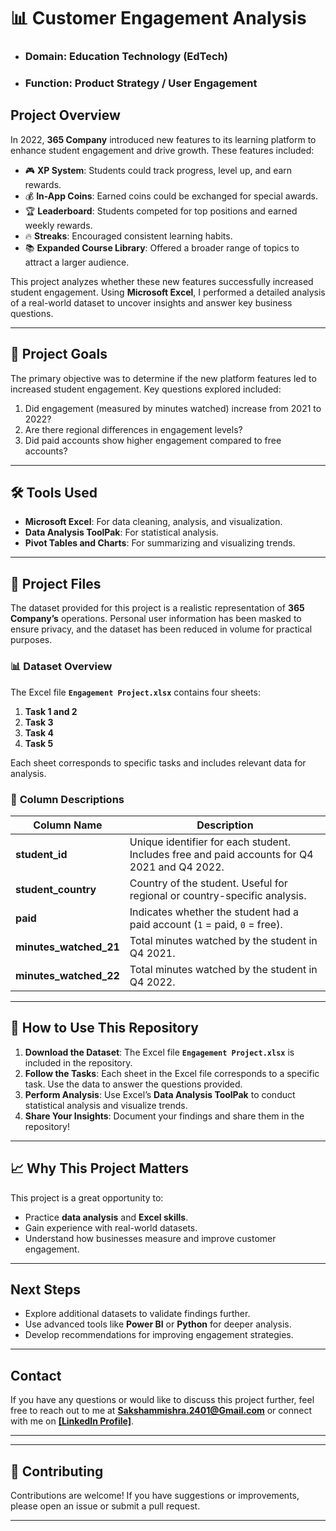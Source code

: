 

# 📊 Customer Engagement Analysis 

- ### Domain: Education Technology (EdTech) 

- ### Function: Product Strategy / User Engagement

## **Project Overview**

In 2022, **365 Company** introduced new features to its learning platform to enhance student engagement and drive growth. These features included:

- 🎮 **XP System**: Students could track progress, level up, and earn rewards.
- 💰 **In-App Coins**: Earned coins could be exchanged for special awards.
- 🏆 **Leaderboard**: Students competed for top positions and earned weekly rewards.
- 🔥 **Streaks**: Encouraged consistent learning habits.
- 📚 **Expanded Course Library**: Offered a broader range of topics to attract a larger audience.

This project analyzes whether these new features successfully increased student engagement. Using **Microsoft Excel**, I performed a detailed analysis of a real-world dataset to uncover insights and answer key business questions.

---

## 🎯 **Project Goals**

The primary objective was to determine if the new platform features led to increased student engagement. Key questions explored included:

1. Did engagement (measured by minutes watched) increase from 2021 to 2022?
2. Are there regional differences in engagement levels?
3. Did paid accounts show higher engagement compared to free accounts?

---

## 🛠️ **Tools Used**

- **Microsoft Excel**: For data cleaning, analysis, and visualization.
- **Data Analysis ToolPak**: For statistical analysis.
- **Pivot Tables and Charts**: For summarizing and visualizing trends.

---

## 📂 **Project Files**

The dataset provided for this project is a realistic representation of **365 Company’s** operations. Personal user information has been masked to ensure privacy, and the dataset has been reduced in volume for practical purposes.

### 📊 **Dataset Overview**

The Excel file **`Engagement Project.xlsx`** contains four sheets:

1. **Task 1 and 2**
2. **Task 3**
3. **Task 4**
4. **Task 5**

Each sheet corresponds to specific tasks and includes relevant data for analysis.

### 📝 **Column Descriptions**

| Column Name           | Description                                                                 |
|-----------------------|-----------------------------------------------------------------------------|
| **student_id**        | Unique identifier for each student. Includes free and paid accounts for Q4 2021 and Q4 2022. |
| **student_country**   | Country of the student. Useful for regional or country-specific analysis.   |
| **paid**              | Indicates whether the student had a paid account (`1` = paid, `0` = free).  |
| **minutes_watched_21**| Total minutes watched by the student in Q4 2021.                           |
| **minutes_watched_22**| Total minutes watched by the student in Q4 2022.                           |

---


## 🚀 **How to Use This Repository**

1. **Download the Dataset**: The Excel file **`Engagement Project.xlsx`** is included in the repository.
2. **Follow the Tasks**: Each sheet in the Excel file corresponds to a specific task. Use the data to answer the questions provided.
3. **Perform Analysis**: Use Excel’s **Data Analysis ToolPak** to conduct statistical analysis and visualize trends.
4. **Share Your Insights**: Document your findings and share them in the repository!

---

## 📈 **Why This Project Matters**

This project is a great opportunity to:
- Practice **data analysis** and **Excel skills**.
- Gain experience with real-world datasets.
- Understand how businesses measure and improve customer engagement.

---


## **Next Steps**

- Explore additional datasets to validate findings further.
- Use advanced tools like **Power BI** or **Python** for deeper analysis.
- Develop recommendations for improving engagement strategies.

---

## **Contact**

If you have any questions or would like to discuss this project further, feel free to reach out to me at **Sakshammishra.2401@Gmail.com** or connect with me on **[[LinkedIn Profile]](https://www.linkedin.com/in/analystsaksham/)**.

---

---

## 🙌 **Contributing**

Contributions are welcome! If you have suggestions or improvements, please open an issue or submit a pull request.

---




